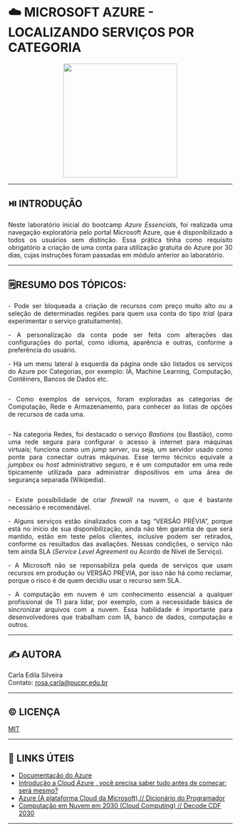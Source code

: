 # ☁️ MICROSOFT AZURE - LOCALIZANDO SERVIÇOS POR CATEGORIA  
 
<p align="center">
  <img src="https://i.postimg.cc/Gmxtwttm/azure-fundamentals.png" width="256">
</p>

---  
## ⏯️ INTRODUÇÃO  

<p align='justify'>Neste laboratório inicial do bootcamp <i>Azure Essencials</i>, foi realizada uma navegação exploratória pelo portal <a src='https://portal.azure.com/'>
  Microsoft Azure</a>, que é disponibilizado a todos os usuários sem distinção. Essa prática tinha como requisito obrigatório a criação de uma conta para utilização 
  gratuita do Azure por 30 dias, cujas instruções foram passadas em módulo anterior ao laboratório. </p>  

--- 
## 🗒️RESUMO DOS TÓPICOS:  

<p align='justify'>- Pode ser bloqueada a criação de recursos com preço muito alto ou a seleção de determinadas regiões para quem usa conta do tipo <i>trial</i> 
  (para experimentar o serviço gratuitamente).</p>
<p align='justify'>- A personalização da conta pode ser feita com alterações das configurações do portal, como idioma, aparência e outras, conforme a 
  preferência do usuário.</p>
<p align='justify'>- Há um menu lateral à esquerda da página onde são listados os serviços do Azure por Categorias, por exemplo: IA, Machine Learning, Computação,
  Contêiners, Bancos de Dados etc.</p>  

<img src=''>  

<p align='justify'>- Como exemplos de serviços, foram exploradas as categorias de Computação, Rede e Armazenamento, para conhecer as listas de opções
  de recursos de cada uma.</p>  

  <img src=''>  
  
<p align='justify'>- Na categoria Redes, foi destacado o serviço <i>Bastions</i> (ou Bastião), como uma rede segura para configurar o acesso à internet para máquinas
  virtuais; funciona como um <i>jump server</i>, ou seja, um servidor usado como ponte para conectar outras máquinas. Esse termo técnico equivale a 
  <i>jumpbox</i> ou <i>host</i> administrativo seguro, e é um computador em uma rede tipicamente utilizada para administrar dispositivos em uma área de segurança
  separada <a src='https://pt.wikipedia.org/wiki/Jump_server'>(Wikipedia)</a>.</p>  

  <img src=''>  
  
<p align='justify'>- Existe possíbilidade de criar <i>firewall</i> na nuvem, o que é bastante necessário e recomendável.</p>
<p align='justify'>- Alguns serviços estão sinalizados com a tag “VERSÃO PRÉVIA”, porque está no início de sua disponibilização, ainda não têm garantia de 
  que será mantido, estão em teste pelos clientes, inclusive podem ser retirados, conforme os resultados das avaliações. Nessas condições, o serviço não 
  tem ainda SLA (<i>Service Level Agreement</i> ou Acordo de Nível de Serviço).</p>
<p align='justify'>- A Microsoft não se reponsabiliza pela queda de serviços que usam recursos em produção ou VERSÃO PRÉVIA, por isso não há como reclamar, 
  porque o risco é de quem decidiu usar o recurso sem SLA.</p>
<p align='justify'>- A computação em nuvem é um conhecimento essencial a qualquer profissional de TI para lidar, por exemplo, com a necessidade básica de 
  sincronizar arquivos com a nuvem. Essa habilidade é importante para desenvolvedores que trabalham com IA, banco de dados, computação e outros.</p>  

---  
## ✍️ AUTORA    

Carla Edila Silveira  
Contato: rosa.carla@pucpr.edu.br  

---  

## ©️ LICENÇA

[MIT](https://choosealicense.com/licenses/mit/)  

---  

## 🔗 LINKS ÚTEIS  

- [Documentação do Azure](https://learn.microsoft.com/pt-br/azure/?product=popular)
- [Introdução a Cloud Azure , você precisa saber tudo antes de começar: será mesmo?](https://youtu.be/bm48pmuL5sI?si=w1cnj7fRmjhn2pJ4)
- [Azure (A plataforma Cloud da Microsoft) // Dicionário do Programador](https://youtu.be/YgE-sZaCuJ0?si=JPaKS103vlrxxqJR)
- [Computação em Nuvem em 2030 (Cloud Computing) // Decode CDF 2030](https://youtu.be/_dXAnBzfwBU?si=J-xH6HmW7dtXB2zg)
  

---  

